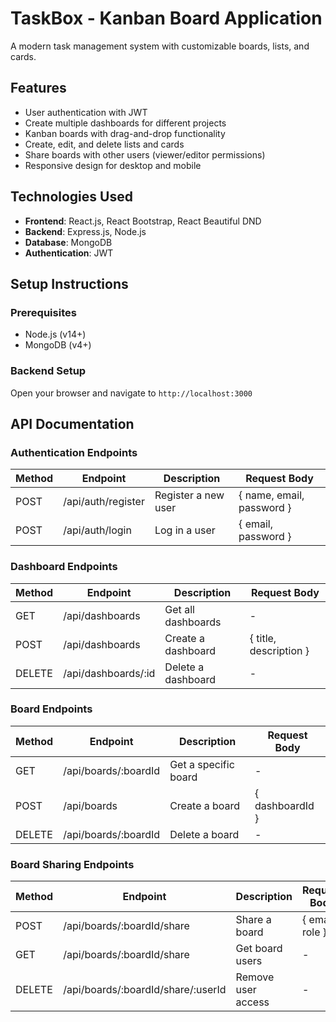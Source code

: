 # TaskBox - Kanban Board Application

A modern task management system with customizable boards, lists, and cards.

## Features

- User authentication with JWT
- Create multiple dashboards for different projects
- Kanban boards with drag-and-drop functionality
- Create, edit, and delete lists and cards
- Share boards with other users (viewer/editor permissions)
- Responsive design for desktop and mobile

## Technologies Used

- **Frontend**: React.js, React Bootstrap, React Beautiful DND
- **Backend**: Express.js, Node.js
- **Database**: MongoDB
- **Authentication**: JWT

## Setup Instructions

### Prerequisites

- Node.js (v14+)
- MongoDB (v4+)

### Backend Setup



 Open your browser and navigate to `http://localhost:3000`

## API Documentation

### Authentication Endpoints

| Method | Endpoint          | Description          | Request Body                              |
|--------|-------------------|----------------------|-------------------------------------------|
| POST   | /api/auth/register| Register a new user  | { name, email, password }                 |
| POST   | /api/auth/login   | Log in a user        | { email, password }                       |

### Dashboard Endpoints

| Method | Endpoint                     | Description                  | Request Body             |
|--------|-----------------------------|------------------------------|--------------------------|
| GET    | /api/dashboards             | Get all dashboards           | -                        |
| POST   | /api/dashboards             | Create a dashboard           | { title, description }   |
| DELETE | /api/dashboards/:id         | Delete a dashboard           | -                        |

### Board Endpoints

| Method | Endpoint                     | Description                  | Request Body             |
|--------|-----------------------------|------------------------------|--------------------------|
| GET    | /api/boards/:boardId        | Get a specific board         | -                        |
| POST   | /api/boards                 | Create a board               | { dashboardId }          |
| DELETE | /api/boards/:boardId        | Delete a board               | -                        |

### Board Sharing Endpoints

| Method | Endpoint                          | Description                  | Request Body             |
|--------|----------------------------------|------------------------------|--------------------------|
| POST   | /api/boards/:boardId/share       | Share a board                | { email, role }          |
| GET    | /api/boards/:boardId/share       | Get board users              | -                        |
| DELETE | /api/boards/:boardId/share/:userId | Remove user access         | -                        |
